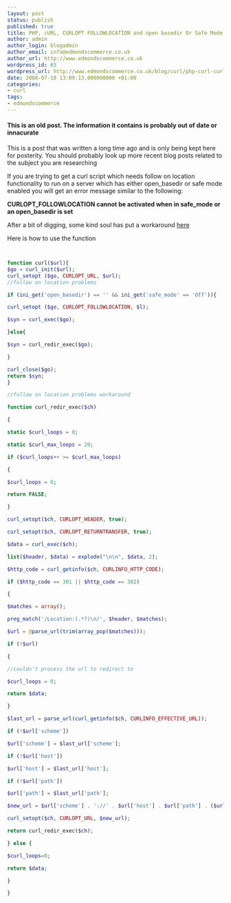 ```yaml
---
layout: post
status: publish
published: true
title: PHP, cURL, CURLOPT FOLLOWLOCATION and open basedir Or Safe Mode
author: admin
author_login: blogadmin
author_email: info@edmondscommerce.co.uk
author_url: http://www.edmondscommerce.co.uk
wordpress_id: 65
wordpress_url: http://www.edmondscommerce.co.uk/blog/curl/php-curl-curlopt_followlocation-and-open_basedir-or-safe-mode/
date: 2008-07-18 13:09:13.000000000 +01:00
categories:
- curl
tags:
- edmondscommerce
---
```

<div class="oldpost"><h4>This is an old post. The information it contains is probably out of date or innacurate</h4>
<p>
This is a post that was written a long time ago and is only being kept here for posterity.
You should probably look up more recent blog posts related to the subject you are researching
</p>
</div>
If you are trying to get a curl script which needs follow on location functionality to run on a server which has either open_basedir or safe mode enabled you will get an error message similar to the following:

<strong>CURLOPT_FOLLOWLOCATION cannot be activated when in safe_mode or an open_basedir is set</strong>

After a bit of digging, some kind soul has put a workaround <a href="http://au.php.net/manual/ro/function.curl-setopt.php#71313">here</a>

Here is how to use the function

```php


function curl($url){
$go = curl_init($url);
curl_setopt ($go, CURLOPT_URL, $url);
//follow on location problems

if (ini_get('open_basedir') == '' && ini_get('safe_mode' == 'Off')){

curl_setopt ($go, CURLOPT_FOLLOWLOCATION, $l);

$syn = curl_exec($go);

}else{

$syn = curl_redir_exec($go);

}

curl_close($go);
return $syn;
}

//follow on location problems workaround

function curl_redir_exec($ch)

{

static $curl_loops = 0;

static $curl_max_loops = 20;

if ($curl_loops++ >= $curl_max_loops)

{

$curl_loops = 0;

return FALSE;

}

curl_setopt($ch, CURLOPT_HEADER, true);

curl_setopt($ch, CURLOPT_RETURNTRANSFER, true);

$data = curl_exec($ch);

list($header, $data) = explode("\n\n", $data, 2);

$http_code = curl_getinfo($ch, CURLINFO_HTTP_CODE);

if ($http_code == 301 || $http_code == 302)

{

$matches = array();

preg_match('/Location:(.*?)\n/', $header, $matches);

$url = @parse_url(trim(array_pop($matches)));

if (!$url)

{

//couldn't process the url to redirect to

$curl_loops = 0;

return $data;

}

$last_url = parse_url(curl_getinfo($ch, CURLINFO_EFFECTIVE_URL));

if (!$url['scheme'])

$url['scheme'] = $last_url['scheme'];

if (!$url['host'])

$url['host'] = $last_url['host'];

if (!$url['path'])

$url['path'] = $last_url['path'];

$new_url = $url['scheme'] . '://' . $url['host'] . $url['path'] . ($url['query']?'?'.$url['query']:'');

curl_setopt($ch, CURLOPT_URL, $new_url);

return curl_redir_exec($ch);

} else {

$curl_loops=0;

return $data;

}

}


```

